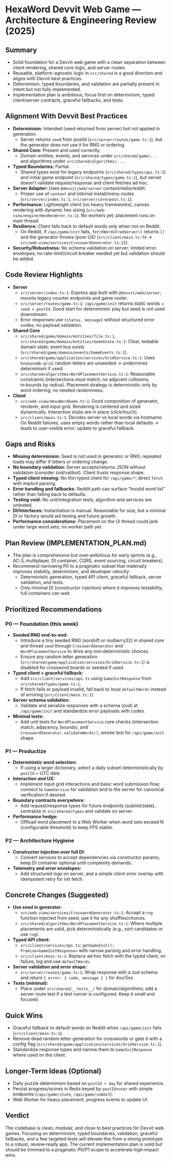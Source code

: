 # HexaWord Devvit Web Game — Architecture & Engineering Review (2025)

## Summary
- Solid foundation for a Devvit web game with a clean separation between client rendering, shared core logic, and server routes.
- Reusable, platform-agnostic logic in `src/shared` is a good direction and aligns with Devvit best practices.
- Determinism, typed boundaries, and validation are partially present in intent but not fully implemented.
- Implementation plan is ambitious; focus first on determinism, typed client/server contracts, graceful fallbacks, and tests.

## Alignment With Devvit Best Practices
- **Determinism:** Intended (seed returned from server) but not applied in generation.
  - Server returns `seed` from postId (`src/server/routes/game.ts:1`), but the generator does not use it for RNG or ordering.
- **Shared Core:** Present and used correctly.
  - Domain entities, events, and services under `src/shared/game/...` and algorithms under `src/shared/algorithms/...`.
- **Typed Boundaries:** Partial.
  - Shared types exist for legacy endpoints (`src/shared/types/api.ts:1`) and initial game endpoint (`src/shared/types/game.ts:1`), but server doesn’t validate request/response and client fetches ad‑hoc.
- **Server Adapter:** Uses `@devvit/web/server` context/redis/reddit.
  - Proper use of `context` and internal install/menu routes (`src/server/index.ts:1`, `src/server/core/post.ts:1`).
- **Performance:** Lightweight client (no heavy frameworks), canvas rendering with dynamic hex sizing (`src/web-view/engine/HexRenderer.ts:1`). No workers yet; placement runs on main thread.
- **Resilience:** Client falls back to default words only when not on Reddit.
  - On Reddit, if `/api/game/init` fails, `fetchWordsFromServer()` returns `[]` and the generator throws (poor UX) (`src/client/main.ts:74` → `src/web-view/services/CrosswordGenerator.ts:22`).
- **Security/Robustness:** No schema validation on server; limited error envelopes; no rate-limit/circuit breaker needed yet but validation should be added.

## Code Review Highlights
- **Server**
  - `src/server/index.ts:1`: Express app built with `@devvit/web/server`; mounts legacy counter endpoints and game router.
  - `src/server/routes/game.ts:1`: `/api/game/init` returns static words + `seed = postId`. Good start for deterministic play but seed is not used downstream.
  - Error responses use `{status, message}` without structured error codes; no payload validation.
- **Shared Core**
  - `src/shared/game/domain/entities/Tile.ts:1`, `src/shared/game/domain/entities/GameState.ts:1`: Clear, testable domain state; event bus exists (`src/shared/game/domain/events/GameEvents.ts:1`).
  - `src/shared/game/application/services/GridService.ts:1`: Uses `honeycomb-grid`; random letters are unseeded → undermines determinism if used.
  - `src/shared/algorithms/WordPlacementService.ts:1`: Reasonable constraints (intersections must match; no adjacent collisions; in‑bounds by radius). Placement strategy is deterministic only by word ordering; no seeded randomness.
- **Client**
  - `src/web-view/HexaWordGame.ts:1`: Good composition of generator, renderer, and input grid. Rendering is centered and sized dynamically. Interaction stubs are in place (click/touch).
  - `src/client/main.ts:1`: Decides server vs local words via hostname. On Reddit failures, uses empty words rather than local defaults → leads to user‑visible error; update to graceful fallback.

## Gaps and Risks
- **Missing determinism:** Seed is not used in generator or RNG; repeated loads may differ if letters or ordering change.
- **No boundary validation:** Server accepts/returns JSON without validation (consider zod/valibot). Client trusts response shape.
- **Typed client missing:** No thin typed client for `/api/game/*`; direct `fetch` with implicit parsing.
- **Error handling and fallbacks:** Reddit path can surface “Invalid word list” rather than falling back to defaults.
- **Testing void:** No unit/integration tests; algorithm and services are untested.
- **DI/Interfaces:** Instantiation is manual. Reasonable for size, but a minimal DI or factory would aid testing and future growth.
- **Performance considerations:** Placement on the UI thread could jank under large word sets; no worker path yet.

## Plan Review (IMPLEMENTATION_PLAN.md)
- The plan is comprehensive but over‑ambitious for early sprints (e.g., AC‑3, multiplayer, DI container, CQRS, event sourcing, circuit breakers).
- Recommend narrowing P0 to a pragmatic subset that materially improves stability, determinism, and developer velocity:
  - Deterministic generation, typed API client, graceful fallback, server validation, and tests.
  - Only minimal DI (constructor injection) where it improves testability; full containers can wait.

## Prioritized Recommendations

### P0 — Foundation (this week)
- **Seeded RNG end‑to‑end:**
  - Introduce a tiny seeded RNG (xorshift or mulberry32) in shared core and thread `seed` through `CrosswordGenerator` and `WordPlacementService` to drive any non‑deterministic choices.
  - Ensure any random letter generation (`src/shared/game/application/services/GridService.ts:1`) is disabled for crossword boards or seeded if used.
- **Typed client + graceful fallback:**
  - Add `src/client/services/api.ts` using `GameInitResponse` from `src/shared/types/game.ts:1`.
  - If fetch fails or payload invalid, fall back to local `defaultWords` instead of erroring (`src/client/main.ts:1`).
- **Server schema validation:**
  - Validate and serialize responses with a schema (zod) at `/api/game/init` and standardize error payloads with codes.
- **Minimal tests:**
  - Add unit tests for `WordPlacementService` core checks (intersection match, adjacency, bounds), and `CrosswordGenerator.validateWords()`; smoke test for `/api/game/init` shape.

### P1 — Productize
- **Deterministic word selection:**
  - If using a larger dictionary, select a daily subset deterministically by `postId` + UTC date.
- **Interaction and UX:**
  - Implement input grid interactions and basic word submission flow; connect to `GameService` for validation and to the server for canonical verification if desired.
- **Boundary contracts everywhere:**
  - Add request/response types for future endpoints (submit/state), centralize in `src/shared/types` and validate on server.
- **Performance hedge:**
  - Offload word placement to a Web Worker when word sets exceed N (configurable threshold) to keep FPS stable.

### P2 — Architecture Hygiene
- **Constructor injection over full DI:**
  - Convert services to accept dependencies via constructor params; keep DI container optional until complexity demands.
- **Telemetry and error envelopes:**
  - Add structured logs on server, and a simple client error overlay with idempotent retry for init fetch.

## Concrete Changes (Suggested)
- **Use seed in generator:**
  - `src/web-view/services/CrosswordGenerator.ts:1`: Accept a `rng` function injected from seed; use it for any shuffles/choices.
  - `src/shared/algorithms/WordPlacementService.ts:1`: Where multiple placements are valid, pick deterministically (e.g., sort candidates or use `rng`).
- **Typed API client:**
  - `src/client/services/api.ts`: `getGameInit(): Promise<GameInitResponse>` with narrow parsing and error handling.
  - `src/client/main.ts:1`: Replace ad‑hoc fetch with the typed client; on failure, log and use `defaultWords`.
- **Server validation and error shape:**
  - `src/server/routes/game.ts:1`: Wrap response with a zod schema and return `{ error: { code, message } }` for 4xx/5xx.
- **Tests (minimal):**
  - Place under `src/shared/__tests__/` for domain/algorithms; add a server route test if a test runner is configured. Keep it small and focused.

## Quick Wins
- Graceful fallback to default words on Reddit when `/api/game/init` fails (`src/client/main.ts:1`).
- Remove dead random letter generation for crosswords or gate it with a config flag (`src/shared/game/application/services/GridService.ts:1`).
- Standardize response types and narrow them to `GameInitResponse` where used on the client.

## Longer-Term Ideas (Optional)
- Daily puzzle determinism based on `postId + day` for shared experience.
- Persist progress/scores in Redis keyed by `postId+user` with simple endpoints (`/api/game/state`, `/api/game/submit`).
- Web Worker for heavy placement; progress events to update UI.

## Verdict
The codebase is clean, modular, and close to best practices for Devvit web games. Focusing on determinism, typed boundaries, validation, graceful fallbacks, and a few targeted tests will elevate this from a strong prototype to a robust, review‑ready app. The current implementation plan is solid but should be trimmed to a pragmatic P0/P1 scope to accelerate high‑impact wins.

